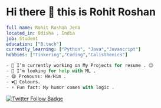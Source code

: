 # Hi there 👋 this is **Rohit Roshan**
```yaml
full name: Rohit Roshan Jena
located_in: Odisha , India
job: Student
education: ["B.tech"]
currently_learning: ["Python", "Java","Javascript"]
hobbies: ["Tinkering","Coding","Calisthenics"]
```
```Python
- 🔭 I’m currently working on My Projects for resume . 😐
- 🤔 I’m looking for help with ML .
- 😄 Pronouns: He/Him .
- ❤‍🔥 Colours. 
- ⚡ Fun fact: My humor comes with logic .
```
[![Twitter Follow Badge](https://img.shields.io/twitter/follow/00RohitRoshan?color=0F182A&logo=twitter&style=for-the-badge)](https://twitter.com/00RohitRoshan)

<!--
**0-0Rohit-Roshan/0-0Rohit-Roshan** is a ✨ _special_ ✨ repository because its `README.md` (this file) appears on your GitHub profile.

Here are some ideas to get you started:

- 🔭 I’m currently working on ...
- 🌱 I’m currently learning ...
- 👯 I’m looking to collaborate on ...
- 🤔 I’m looking for help with ...
- 💬 Ask me about ...
- 📫 How to reach me: ...
- 😄 Pronouns: ...
- ⚡ Fun fact: ...
-->
